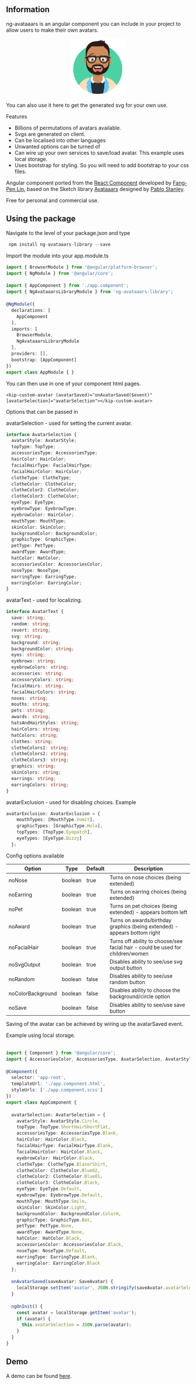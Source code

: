 ## Information

ng-avataaars is an angular component you can include in your project to allow users to make their own avatars.

<p align="center"><img src='https://raw.githubusercontent.com/stonecourier/ng_avataaars/1.0.6/avataaar_example.png' style='width: 150px' /></p>

You can also use it here to get the generated svg for your own use.

Features        
  * Billions of permutations of avatars available.
  * Svgs are generated on client.
  * Can be localised into other languages
  * Unwanted options can be turned of
  * Can wire up your own services to save/load avatar. This example uses local storage.
  * Uses bootstrap for styling. So you will need to add bootstrap to your css files.


Angular component ported from the [React Component](https://github.com/fangpenlin/avataaars) developed by [Fang-Pen Lin](https://twitter.com/fangpenlin), based on the Sketch library [Avataaars](https://avataaars.com/) designed by [Pablo Stanley](https://twitter.com/pablostanley).

Free for personal and commercial use.

## Using the package

Navigate to the level of your package.json and type

```typescript
 npm install ng-avataaars-library --save
```

Import the module into your app.module.ts

```typescript
import { BrowserModule } from '@angular/platform-browser';
import { NgModule } from '@angular/core';

import { AppComponent } from './app.component';
import { NgAvataaarsLibraryModule } from 'ng-avataaars-library';

@NgModule({
  declarations: [
    AppComponent
  ],
  imports: [
    BrowserModule,
    NgAvataaarsLibraryModule
  ],
  providers: [],
  bootstrap: [AppComponent]
})
export class AppModule { }
```

You can then use in one of your component html pages.

```
<kip-custom-avatar (avatarSaved)="onAvatarSaved($event)" [avatarSelection]="avatarSelection"></kip-custom-avatar>
```

Options that can be passed in

avatarSelection - used for setting the current avatar.

```typescript
interface AvatarSelection {
  avatarStyle: AvatarStyle;
  topType: TopType;
  accessoriesType: AccessoriesType;
  hairColor: HairColor;
  facialHairType: FacialHairType;
  facialHairColor: HairColor;
  clotheType: ClotheType;
  clotheColor: ClotheColor;
  clotheColor2: ClotheColor;
  clotheColor3: ClotheColor;
  eyeType: EyeType;
  eyebrowType: EyebrowType;
  eyebrowColor: HairColor;
  mouthType: MouthType;
  skinColor: SkinColor;
  backgroundColor: BackgroundColor;
  graphicType: GraphicType;
  petType: PetType;
  awardType: AwardType;
  hatColor: HatColor;
  accessoriesColor: AccessoriesColor;
  noseType: NoseType;
  earringType: EarringType;
  earringColor: EarringColor;
}
```

avatarText - used for localizing.

```typescript
interface AvatarText {
  save: string;
  random: string;
  revert: string;
  svg: string;
  background: string;
  backgroundColor: string;
  eyes: string;
  eyebrows: string;
  eyebrowColors: string;
  accessories: string;
  accessoryColors: string;
  facialHairs: string;
  facialHairColors: string;
  noses: string;
  mouths: string;
  pets: string;
  awards: string;
  hatsAndHairStyles: string;
  hairColors: string;
  hatColors: string;
  clothes: string;
  clotheColors1: string;
  clotheColors2: string;
  clotheColors3: string;
  graphics: string;
  skinColors: string;
  earrings: string;
  earringColors: string;
}
```
avatarExclusion - used for disabling choices. Example

```typescript
avatarExclusion: AvatarExclusion = {
    mouthTypes: [MouthType.Vomit],
    graphicTypes: [GraphicType.Hola],
    topTypes: [TopType.Eyepatch],
    eyeTypes: [EyeType.Dizzy]
  };
```

Config options available

| Option | Type | Default | Description |
| --- | --- | --- | --- |
| noNose | boolean | true | Turns on nose choices (being extended) |
| noEarring | boolean | true | Turns on earring choices (being extended) |
| noPet | boolean | true | Turns on pet choices (being extended) - appears bottom left |
| noAward | boolean | true | Turns on awards/birthday graphics (being extended) - appears bottom right |
| noFacialHair | boolean | true | Turns off ability to choose/see facial hair - could be used for children/women |
| noSvgOutput | boolean | true | Disables ability to see/use svg output button |
| noRandom | boolean | false | Disables ability to see/use random button |
| noColorBackground | boolean | false | Disables ability to choose the background/circle option |
| noSave | boolean | false | Disables ability to see/use save button |

Saving of the avatar can be achieved by wiring up the avatarSaved event.

Example using local storage.

```typescript

import { Component } from '@angular/core';
import { AccessoriesColor, AccessoriesType, AvatarSelection, AvatarStyle, AwardType, BackgroundColor, ClotheColor, ClotheType, EarringColor, EarringType, EyebrowType, EyeType, FacialHairType, GraphicType, HairColor, HatColor, MouthType, NoseType, PetType, SaveAvatar, SkinColor, TopType } from 'ng-avataaars-library';

@Component({
  selector: 'app-root',
  templateUrl: './app.component.html',
  styleUrls: ['./app.component.scss']
})
export class AppComponent {

  avatarSelection: AvatarSelection = {
    avatarStyle: AvatarStyle.Circle,
    topType: TopType.ShortHairShortFlat,
    accessoriesType: AccessoriesType.Blank,
    hairColor: HairColor.Black,
    facialHairType: FacialHairType.Blank,
    facialHairColor: HairColor.Black,
    eyebrowColor: HairColor.Black,
    clotheType: ClotheType.BlazerShirt,
    clotheColor: ClotheColor.Blue02,
    clotheColor2: ClotheColor.Blue01,
    clotheColor3: ClotheColor.Black,
    eyeType: EyeType.Default,
    eyebrowType: EyebrowType.Default,
    mouthType: MouthType.Smile,
    skinColor: SkinColor.Light,
    backgroundColor: BackgroundColor.ColorH,
    graphicType: GraphicType.Bat,
    petType: PetType.None,
    awardType: AwardType.None,
    hatColor: HatColor.Black,
    accessoriesColor: AccessoriesColor.Black,
    noseType: NoseType.Default,
    earringType: EarringType.Blank,
    earringColor: EarringColor.Black
  };

  onAvatarSaved(saveAvatar: SaveAvatar) {
    localStorage.setItem('avatar', JSON.stringify(saveAvatar.avatarSelection));
  }

  ngOnInit() {
    const avatar = localStorage.getItem('avatar');
    if (avatar) {
      this.avatarSelection = JSON.parse(avatar);
    }
  }
}
```

## Demo

A demo can be found [here](https://stonecourier.github.io/ng_avataaars/). 
